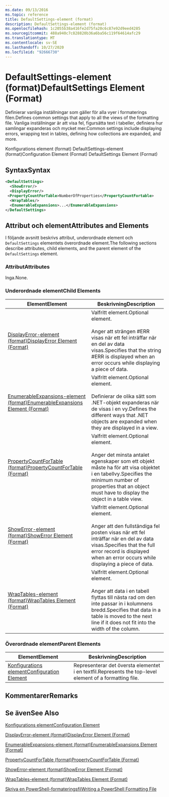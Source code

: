 ```yaml
---
ms.date: 09/13/2016
ms.topic: reference
title: DefaultSettings-element (format)
description: DefaultSettings-element (format)
ms.openlocfilehash: 1c2055b38a416fe2d75fa20c6c87e92d9eed4285
ms.sourcegitcommit: 488a940c7c828820b36a6ba56c119f64614afc29
ms.translationtype: MT
ms.contentlocale: sv-SE
ms.lasthandoff: 10/27/2020
ms.locfileid: "92666730"
---
```

# <a name="defaultsettings-element-format"></a><span data-ttu-id="12ecd-103">DefaultSettings-element (format)</span><span class="sxs-lookup"><span data-stu-id="12ecd-103">DefaultSettings Element (Format)</span></span>

<span data-ttu-id="12ecd-104">Definierar vanliga inställningar som gäller för alla vyer i formaterings filen.</span><span class="sxs-lookup"><span data-stu-id="12ecd-104">Defines common settings that apply to all the views of the formatting file.</span></span> <span data-ttu-id="12ecd-105">Vanliga inställningar är att visa fel, figursätta text i tabeller, definiera hur samlingar expanderas och mycket mer.</span><span class="sxs-lookup"><span data-stu-id="12ecd-105">Common settings include displaying errors, wrapping text in tables, defining how collections are expanded, and more.</span></span>

<span data-ttu-id="12ecd-106">Konfigurations element (format) DefaultSettings-element (format)</span><span class="sxs-lookup"><span data-stu-id="12ecd-106">Configuration Element (Format) DefaultSettings Element (Format)</span></span>

## <a name="syntax"></a><span data-ttu-id="12ecd-107">Syntax</span><span class="sxs-lookup"><span data-stu-id="12ecd-107">Syntax</span></span>

```xml
<DefaultSettings>
  <ShowError/>
  <DisplayError/>
 <PropertyCountForTable>NumberOfProperties</PropertyCountFortable>
  <WrapTables/>
  <EnumerableExpansions>...</EnumerableExpansions>
</DefaultSettings>
```

## <a name="attributes-and-elements"></a><span data-ttu-id="12ecd-108">Attribut och element</span><span class="sxs-lookup"><span data-stu-id="12ecd-108">Attributes and Elements</span></span>

<span data-ttu-id="12ecd-109">I följande avsnitt beskrivs attribut, underordnade element och `DefaultSettings` elementets överordnade element.</span><span class="sxs-lookup"><span data-stu-id="12ecd-109">The following sections describe attributes, child elements, and the parent element of the `DefaultSettings` element.</span></span>

### <a name="attributes"></a><span data-ttu-id="12ecd-110">Attribut</span><span class="sxs-lookup"><span data-stu-id="12ecd-110">Attributes</span></span>

<span data-ttu-id="12ecd-111">Inga.</span><span class="sxs-lookup"><span data-stu-id="12ecd-111">None.</span></span>

### <a name="child-elements"></a><span data-ttu-id="12ecd-112">Underordnade element</span><span class="sxs-lookup"><span data-stu-id="12ecd-112">Child Elements</span></span>

|<span data-ttu-id="12ecd-113">Element</span><span class="sxs-lookup"><span data-stu-id="12ecd-113">Element</span></span>|<span data-ttu-id="12ecd-114">Beskrivning</span><span class="sxs-lookup"><span data-stu-id="12ecd-114">Description</span></span>|
|-------------|-----------------|
|[<span data-ttu-id="12ecd-115">DisplayError-element (format)</span><span class="sxs-lookup"><span data-stu-id="12ecd-115">DisplayError Element (Format)</span></span>](./displayerror-element-format.md)|<span data-ttu-id="12ecd-116">Valfritt element.</span><span class="sxs-lookup"><span data-stu-id="12ecd-116">Optional element.</span></span><br /><br /> <span data-ttu-id="12ecd-117">Anger att strängen #ERR visas när ett fel inträffar när en del av data visas.</span><span class="sxs-lookup"><span data-stu-id="12ecd-117">Specifies that the string #ERR is displayed when an error occurs while displaying a piece of data.</span></span>|
|[<span data-ttu-id="12ecd-118">EnumerableExpansions-element (format)</span><span class="sxs-lookup"><span data-stu-id="12ecd-118">EnumerableExpansions Element (Format)</span></span>](./enumerableexpansions-element-format.md)|<span data-ttu-id="12ecd-119">Valfritt element.</span><span class="sxs-lookup"><span data-stu-id="12ecd-119">Optional element.</span></span><br /><br /> <span data-ttu-id="12ecd-120">Definierar de olika sätt som .NET-objekt expanderas när de visas i en vy.</span><span class="sxs-lookup"><span data-stu-id="12ecd-120">Defines the different ways that .NET objects are expanded when they are displayed in a view.</span></span>|
|[<span data-ttu-id="12ecd-121">PropertyCountForTable (format)</span><span class="sxs-lookup"><span data-stu-id="12ecd-121">PropertyCountForTable (Format)</span></span>](./propertycountfortable-element-format.md)|<span data-ttu-id="12ecd-122">Valfritt element.</span><span class="sxs-lookup"><span data-stu-id="12ecd-122">Optional element.</span></span><br /><br /> <span data-ttu-id="12ecd-123">Anger det minsta antalet egenskaper som ett objekt måste ha för att visa objektet i en tabellvy.</span><span class="sxs-lookup"><span data-stu-id="12ecd-123">Specifies the minimum number of properties that an object must have to display the object in a table view.</span></span>|
|[<span data-ttu-id="12ecd-124">ShowError-element (format)</span><span class="sxs-lookup"><span data-stu-id="12ecd-124">ShowError Element (Format)</span></span>](./showerror-element-format.md)|<span data-ttu-id="12ecd-125">Valfritt element.</span><span class="sxs-lookup"><span data-stu-id="12ecd-125">Optional element.</span></span><br /><br /> <span data-ttu-id="12ecd-126">Anger att den fullständiga fel posten visas när ett fel inträffar när en del av data visas.</span><span class="sxs-lookup"><span data-stu-id="12ecd-126">Specifies that the full error record is displayed when an error occurs while displaying a piece of data.</span></span>|
|[<span data-ttu-id="12ecd-127">WrapTables-element (format)</span><span class="sxs-lookup"><span data-stu-id="12ecd-127">WrapTables Element (Format)</span></span>](./wraptables-element-format.md)|<span data-ttu-id="12ecd-128">Valfritt element.</span><span class="sxs-lookup"><span data-stu-id="12ecd-128">Optional element.</span></span><br /><br /> <span data-ttu-id="12ecd-129">Anger att data i en tabell flyttas till nästa rad om den inte passar in i kolumnens bredd.</span><span class="sxs-lookup"><span data-stu-id="12ecd-129">Specifies that data in a table is moved to the next line if it does not fit into the width of the column.</span></span>|

### <a name="parent-elements"></a><span data-ttu-id="12ecd-130">Överordnade element</span><span class="sxs-lookup"><span data-stu-id="12ecd-130">Parent Elements</span></span>

|<span data-ttu-id="12ecd-131">Element</span><span class="sxs-lookup"><span data-stu-id="12ecd-131">Element</span></span>|<span data-ttu-id="12ecd-132">Beskrivning</span><span class="sxs-lookup"><span data-stu-id="12ecd-132">Description</span></span>|
|-------------|-----------------|
|[<span data-ttu-id="12ecd-133">Konfigurations element</span><span class="sxs-lookup"><span data-stu-id="12ecd-133">Configuration Element</span></span>](./configuration-element-format.md)|<span data-ttu-id="12ecd-134">Representerar det översta elementet i en textfil.</span><span class="sxs-lookup"><span data-stu-id="12ecd-134">Represents the top-level element of a formatting file.</span></span>|

## <a name="remarks"></a><span data-ttu-id="12ecd-135">Kommentarer</span><span class="sxs-lookup"><span data-stu-id="12ecd-135">Remarks</span></span>

## <a name="see-also"></a><span data-ttu-id="12ecd-136">Se även</span><span class="sxs-lookup"><span data-stu-id="12ecd-136">See Also</span></span>

[<span data-ttu-id="12ecd-137">Konfigurations element</span><span class="sxs-lookup"><span data-stu-id="12ecd-137">Configuration Element</span></span>](./configuration-element-format.md)

[<span data-ttu-id="12ecd-138">DisplayError-element (format)</span><span class="sxs-lookup"><span data-stu-id="12ecd-138">DisplayError Element (Format)</span></span>](./displayerror-element-format.md)

[<span data-ttu-id="12ecd-139">EnumerableExpansions-element (format)</span><span class="sxs-lookup"><span data-stu-id="12ecd-139">EnumerableExpansions Element (Format)</span></span>](./enumerableexpansions-element-format.md)

[<span data-ttu-id="12ecd-140">PropertyCountForTable (format)</span><span class="sxs-lookup"><span data-stu-id="12ecd-140">PropertyCountForTable (Format)</span></span>](./propertycountfortable-element-format.md)

[<span data-ttu-id="12ecd-141">ShowError-element (format)</span><span class="sxs-lookup"><span data-stu-id="12ecd-141">ShowError Element (Format)</span></span>](./showerror-element-format.md)

[<span data-ttu-id="12ecd-142">WrapTables-element (format)</span><span class="sxs-lookup"><span data-stu-id="12ecd-142">WrapTables Element (Format)</span></span>](./wraptables-element-format.md)

[<span data-ttu-id="12ecd-143">Skriva en PowerShell-formateringsfil</span><span class="sxs-lookup"><span data-stu-id="12ecd-143">Writing a PowerShell Formatting File</span></span>](./writing-a-powershell-formatting-file.md)
